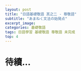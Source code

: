 ```yaml
---
layout: post
title: "日語基礎敬語 其之二 - 尊敬語"
subtitle: "あまねく文法の始発点"
excerpt_image: 
categories: 基礎敬語
tags: 日語學習 基礎敬語 尊敬語 未完成
top: 4
---
```


# 待續...
